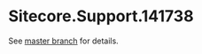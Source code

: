# Sitecore.Support.141738

See [master branch](https://github.com/sitecoresupport/Sitecore.Support.141738) for details.